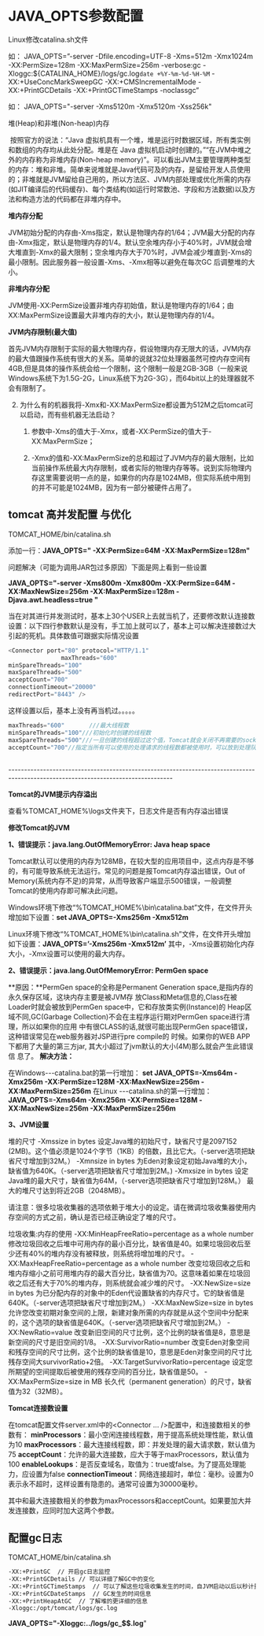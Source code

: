 # JAVA_OPTS参数配置

Linux修改catalina.sh文件

如： JAVA_OPTS=”-server -Dfile.encoding=UTF-8 -Xms=512m -Xmx1024m -XX:PermSize=128m -XX:MaxPermSize=256m -verbose:gc -Xloggc:${CATALINA_HOME}/logs/gc.log`date +%Y-%m-%d-%H-%M` -XX:+UseConcMarkSweepGC -XX:+CMSIncrementalMode -XX:+PrintGCDetails -XX:+PrintGCTimeStamps -noclassgc”

如： JAVA_OPTS="-server -Xms5120m -Xmx5120m -Xss256k"  

堆(Heap)和非堆(Non-heap)内存

​    按照官方的说法：“Java 虚拟机具有一个堆，堆是运行时数据区域，所有类实例和数组的内存均从此处分配。堆是在 Java 虚拟机启动时创建的。”“在JVM中堆之外的内存称为非堆内存(Non-heap memory)”。可以看出JVM主要管理两种类型的内存：堆和非堆。简单来说堆就是Java代码可及的内存，是留给开发人员使用的；非堆就是JVM留给自己用的，所以方法区、JVM内部处理或优化所需的内存(如JIT编译后的代码缓存)、每个类结构(如运行时常数池、字段和方法数据)以及方法和构造方法的代码都在非堆内存中。

**堆内存分配**

​    JVM初始分配的内存由-Xms指定，默认是物理内存的1/64；JVM最大分配的内存由-Xmx指定，默认是物理内存的1/4。默认空余堆内存小于40%时，JVM就会增大堆直到-Xmx的最大限制；空余堆内存大于70%时，JVM会减少堆直到-Xms的最小限制。因此服务器一般设置-Xms、-Xmx相等以避免在每次GC 后调整堆的大小。

**非堆内存分配**

​    JVM使用-XX:PermSize设置非堆内存初始值，默认是物理内存的1/64；由XX:MaxPermSize设置最大非堆内存的大小，默认是物理内存的1/4。 

**JVM内存限制(最大值)**

​    首先JVM内存限制于实际的最大物理内存，假设物理内存无限大的话，JVM内存的最大值跟操作系统有很大的关系。简单的说就32位处理器虽然可控内存空间有4GB,但是具体的操作系统会给一个限制，这个限制一般是2GB-3GB（一般来说Windows系统下为1.5G-2G，Linux系统下为2G-3G），而64bit以上的处理器就不会有限制了。

2. 为什么有的机器我将-Xmx和-XX:MaxPermSize都设置为512M之后tomcat可以启动，而有些机器无法启动？

   1) 参数中-Xms的值大于-Xmx，或者-XX:PermSize的值大于-XX:MaxPermSize；

   2) -Xmx的值和-XX:MaxPermSize的总和超过了JVM内存的最大限制，比如当前操作系统最大内存限制，或者实际的物理内存等等。说到实际物理内存这里需要说明一点的是，如果你的内存是1024MB，但实际系统中用到的并不可能是1024MB，因为有一部分被硬件占用了。





## tomcat 高并发配置 与优化

TOMCAT_HOME/bin/catalina.sh

添加一行：**JAVA_OPTS=" -XX:PermSize=64M -XX:MaxPermSize=128m"**

问题解决（可能为调用JAR包过多原因）下面是网上看到一些设置

**JAVA_OPTS="-server -Xms800m -Xmx800m -XX:PermSize=64M -XX:MaxNewSize=256m -XX:MaxPermSize=128m -Djava.awt.headless=true "**

 

当在对其进行并发测试时，基本上30个USER上去就当机了，还要修改默认连接数设置：以下四行参数默认是没有，手工加上就可以了，基本上可以解决连接数过大引起的死机。具体数值可跟据实际情况设置

```java
<Connector port="80" protocol="HTTP/1.1" 
               maxThreads="600"      
minSpareThreads="100"
maxSpareThreads="500"
acceptCount="700"
connectionTimeout="20000" 
redirectPort="8443" />
```

这样设置以后，基本上没有再当机过。。。。。

```java
maxThreads="600"       ///最大线程数
minSpareThreads="100"///初始化时创建的线程数
maxSpareThreads="500"///一旦创建的线程超过这个值，Tomcat就会关闭不再需要的socket线程。
acceptCount="700"//指定当所有可以使用的处理请求的线程数都被使用时，可以放到处理队列中的请求数，超过这个数的请求将不予处理
 
```

\----------------------------------------------------------------------------------------------------------------------------------

**Tomcat的JVM提示内存溢出**

查看%TOMCAT_HOME%\logs文件夹下，日志文件是否有内存溢出错误

**修改Tomcat的JVM**

**1、错误提示：java.lang.OutOfMemoryError: Java heap space**

Tomcat默认可以使用的内存为128MB，在较大型的应用项目中，这点内存是不够的，有可能导致系统无法运行。常见的问题是报Tomcat内存溢出错误，Out of Memory(系统内存不足)的异常，从而导致客户端显示500错误，一般调整Tomcat的使用内存即可解决此问题。 

Windows环境下修改“%TOMCAT_HOME%\bin\catalina.bat”文件，在文件开头增加如下设置：**set JAVA_OPTS=-Xms256m -Xmx512m** 

Linux环境下修改“%TOMCAT_HOME%\bin\catalina.sh”文件，在文件开头增加如下设置：**JAVA_OPTS=’-Xms256m -Xmx512m’** 
其中，-Xms设置初始化内存大小，-Xmx设置可以使用的最大内存。

**2、错误提示：java.lang.OutOfMemoryError: PermGen space**

**原因：**PermGen space的全称是Permanent Generation space,是指内存的永久保存区域，这块内存主要是被JVM存
放Class和Meta信息的,Class在被Loader时就会被放到PermGen space中，它和存放类实例(Instance)的
Heap区域不同,GC(Garbage Collection)不会在主程序运行期对PermGen space进行清理，所以如果你的应用
中有很CLASS的话,就很可能出现PermGen space错误，这种错误常见在web服务器对JSP进行pre compile的
时候。如果你的WEB APP下都用了大量的第三方jar, 其大小超过了jvm默认的大小(4M)那么就会产生此错误信
息了。
**解决方法：**

在Windows---catalina.bat的第一行增加：
**set JAVA_OPTS=-Xms64m -Xmx256m -XX:PermSize=128M -XX:MaxNewSize=256m -XX:MaxPermSize=256m**
在Linux ---catalina.sh的第一行增加：
**JAVA_OPTS=-Xms64m -Xmx256m -XX:PermSize=128M -XX:MaxNewSize=256m -XX:MaxPermSize=256m**

**3、JVM设置**

堆的尺寸 
-Xmssize in bytes 
    设定Java堆的初始尺寸，缺省尺寸是2097152 (2MB)。这个值必须是1024个字节（1KB）的倍数，且比它大。（-server选项把缺省尺寸增加到32M。） 
-Xmnsize in bytes 
    为Eden对象设定初始Java堆的大小，缺省值为640K。（-server选项把缺省尺寸增加到2M。) 
-Xmxsize in bytes 
    设定Java堆的最大尺寸，缺省值为64M，（-server选项把缺省尺寸增加到128M。） 最大的堆尺寸达到将近2GB（2048MB）。 

请注意：很多垃圾收集器的选项依赖于堆大小的设定。请在微调垃圾收集器使用内存空间的方式之前，确认是否已经正确设定了堆的尺寸。 

垃圾收集:内存的使用 
-XX:MinHeapFreeRatio=percentage as a whole number 
    修改垃圾回收之后堆中可用内存的最小百分比，缺省值是40。如果垃圾回收后至少还有40%的堆内存没有被释放，则系统将增加堆的尺寸。 
-XX:MaxHeapFreeRatio=percentage as a whole number 
    改变垃圾回收之后和堆内存缩小之前可用堆内存的最大百分比，缺省值为70。这意味着如果在垃圾回收之后还有大于70%的堆内存，则系统就会减少堆的尺寸。 
-XX:NewSize=size in bytes 
    为已分配内存的对象中的Eden代设置缺省的内存尺寸。它的缺省值是640K。（-server选项把缺省尺寸增加到2M。） 
-XX:MaxNewSize=size in bytes 
    允许您改变初期对象空间的上限，新建对象所需的内存就是从这个空间中分配来的，这个选项的缺省值是640K。（-server选项把缺省尺寸增加到2M。） 
-XX:NewRatio=value 
    改变新旧空间的尺寸比例，这个比例的缺省值是8，意思是新空间的尺寸是旧空间的1/8。 
-XX:SurvivorRatio=number 
    改变Eden对象空间和残存空间的尺寸比例，这个比例的缺省值是10，意思是Eden对象空间的尺寸比残存空间大survivorRatio+2倍。 
-XX:TargetSurvivorRatio=percentage 
    设定您所期望的空间提取后被使用的残存空间的百分比，缺省值是50。 
-XX:MaxPermSize=size in MB 
    长久代（permanent generation）的尺寸，缺省值为32（32MB）。

**Tomcat连接数设置**

在tomcat配置文件server.xml中的<Connector ... />配置中，和连接数相关的参数有：
**minProcessors**：最小空闲连接线程数，用于提高系统处理性能，默认值为10
**maxProcessors**：最大连接线程数，即：并发处理的最大请求数，默认值为75
**acceptCount**：允许的最大连接数，应大于等于maxProcessors，默认值为100
**enableLookups**：是否反查域名，取值为：true或false。为了提高处理能力，应设置为false
**connectionTimeout**：网络连接超时，单位：毫秒。设置为0表示永不超时，这样设置有隐患的。通常可设置为30000毫秒。

其中和最大连接数相关的参数为maxProcessors和acceptCount。如果要加大并发连接数，应同时加大这两个参数。 



## **配置gc日志**

TOMCAT_HOME/bin/catalina.sh

```bash
-XX:+PrintGC  // 开启gc日志监控
-XX:+PrintGCDetails // 可以详细了解GC中的变化
-XX:+PrintGCTimeStamps  // 可以了解这些垃圾收集发生的时间，自JVM启动以后以秒计量
-XX:+PrintGCDateStamps  // GC发生的时间信息
-XX:+PrintHeapAtGC  // 了解堆的更详细的信息
-Xloggc:/opt/tomcat/logs/gc.log
```

**JAVA_OPTS="-Xloggc:../logs/gc_$$.log**"